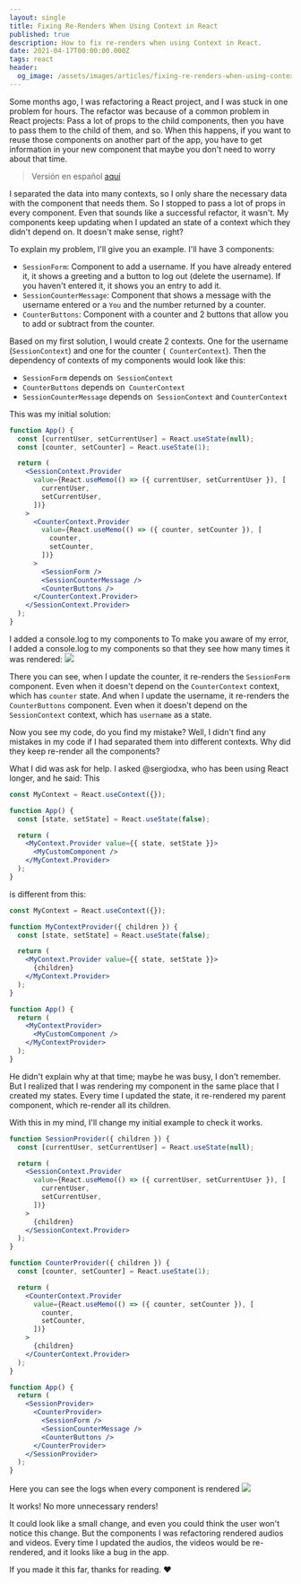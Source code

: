 ```yaml
---
layout: single
title: Fixing Re-Renders When Using Context in React
published: true
description: How to fix re-renders when using Context in React.
date: 2021-04-17T00:00:00.000Z
tags: react
header:
  og_image: /assets/images/articles/fixing-re-renders-when-using-context-in-react.png
---
```



Some months ago, I was refactoring a React project, and I was stuck in one problem for hours. The refactor was because of a common problem in React projects: Pass a lot of props to the child components, then you have to pass them to the child of them, and so. When this happens, if you want to reuse those components on another part of the app, you have to get information in your new component that maybe you don't need to worry about that time.

> Versión en español [aquí](/articles/2021-04-17-evitar-re-renders-al-usar-context-en-react)

I separated the data into many contexts, so I only share the necessary data with the component that needs them. So I stopped to pass a lot of props in every component. Even that sounds like a successful refactor, it wasn't. My components keep updating when I updated an state of a context which they didn't depend on. It doesn't make sense, right?

To explain my problem, I'll give you an example.
I'll have 3 components:

- `SessionForm`: Component to add a username. If you have already entered it, it shows a greeting and a button to log out (delete the username). If you haven't entered it, it shows you an entry to add it.
- `SessionCounterMessage`: Component that shows a message with the username entered or a `You` and the number returned by a counter.
- `CounterButtons`: Component with a counter and 2 buttons that allow you to add or subtract from the counter.

Based on my first solution, I would create 2 contexts. One for the username (`SessionContext`) and one for the counter (` CounterContext`). Then the dependency of contexts of my components would look like this:
- `SessionForm` depends on` SessionContext`
- `CounterButtons` depends on` CounterContext`
- `SessionCounterMessage` depends on` SessionContext` and `CounterContext`

This was my initial solution:

```jsx
function App() {
  const [currentUser, setCurrentUser] = React.useState(null);
  const [counter, setCounter] = React.useState(1);

  return (
    <SessionContext.Provider
      value={React.useMemo(() => ({ currentUser, setCurrentUser }), [
        currentUser,
        setCurrentUser,
      ])}
    >
      <CounterContext.Provider
        value={React.useMemo(() => ({ counter, setCounter }), [
          counter,
          setCounter,
        ])}
      >
        <SessionForm />
        <SessionCounterMessage />
        <CounterButtons />
      </CounterContext.Provider>
    </SessionContext.Provider>
  );
}
```

I added a console.log to my components to
To make you aware of my error, I added a console.log to my components so that they see how many times it was rendered:
![](https://media.giphy.com/media/y2S7LixprI0B4ruvLF/giphy.gif)

There you can see, when I update the counter, it re-renders the `SessionForm` component. Even when it doesn't depend on the `CounterContext` context, which has `counter` state.
And when I update the username, it re-renders the `CounterButtons` component. Even when it doesn't depend on the `SessionContext` context, which has `username` as a state.

Now you see my code, do you find my mistake?
Well, I didn't find any mistakes in my code if I had separated them into different contexts. Why did they keep re-render all the components?

What I did was ask for help. I asked @sergiodxa, who has been using React longer, and he said:
This

```jsx
const MyContext = React.useContext({});

function App() {
  const [state, setState] = React.useState(false);

  return (
    <MyContext.Provider value={{ state, setState }}>
      <MyCustomComponent />
    </MyContext.Provider>
  );
}
```

is different from this:

```jsx
const MyContext = React.useContext({});

function MyContextProvider({ children }) {
  const [state, setState] = React.useState(false);

  return (
    <MyContext.Provider value={{ state, setState }}>
      {children}
    </MyContext.Provider>
  );
}

function App() {
  return (
    <MyContextProvider>
      <MyCustomComponent />
    </MyContextProvider>
  );
}
```

He didn't explain why at that time; maybe he was busy, I don't remember. But I realized that I was rendering my component in the same place that I created my states. Every time I updated the state, it re-rendered my parent component, which re-render all its children.

With this in my mind, I'll change my initial example to check it works.

```jsx
function SessionProvider({ children }) {
  const [currentUser, setCurrentUser] = React.useState(null);

  return (
    <SessionContext.Provider
      value={React.useMemo(() => ({ currentUser, setCurrentUser }), [
        currentUser,
        setCurrentUser,
      ])}
    >
      {children}
    </SessionContext.Provider>
  );
}

function CounterProvider({ children }) {
  const [counter, setCounter] = React.useState(1);

  return (
    <CounterContext.Provider
      value={React.useMemo(() => ({ counter, setCounter }), [
        counter,
        setCounter,
      ])}
    >
      {children}
    </CounterContext.Provider>
  );
}

function App() {
  return (
    <SessionProvider>
      <CounterProvider>
        <SessionForm />
        <SessionCounterMessage />
        <CounterButtons />
      </CounterProvider>
    </SessionProvider>
  );
}
```

Here you can see the logs when every component is rendered
![](https://media.giphy.com/media/MFlh4fH3nvolLnNESL/giphy.gif)

It works! No more unnecessary renders!

It could look like a small change, and even you could think the user won't notice this change. But the components I was refactoring rendered audios and videos. Every time I updated the audios, the videos would be re-rendered, and it looks like a bug in the app.

If you made it this far, thanks for reading. ❤️

